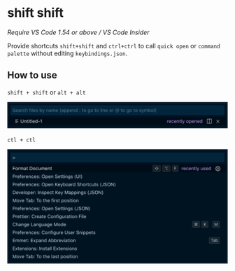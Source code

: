 # shift shift

*Require VS Code 1.54 or above / VS Code Insider*

Provide shortcuts `shift+shift` and `ctrl+ctrl` to call `quick open` or `command palette` without editing `keybindings.json`.

## How to use

`shift + shift` or `alt + alt`

![Screenshot](https://github.com/ahgood/shift-shift/raw/master/screenshot-quick-open.png)

`ctl + ctl`

![Screenshot](https://github.com/ahgood/shift-shift/raw/master/screenshot-command-palette.png)
